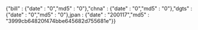 {"bill" : {"date" : "0","md5" : "0"},"chna" : {"date" : "0","md5" : "0"},"dgts" : {"date" : "0","md5" : "0"},jpan : {"date" : "200117","md5" : "3999cb64820f474bbe645682d755681e"}}
